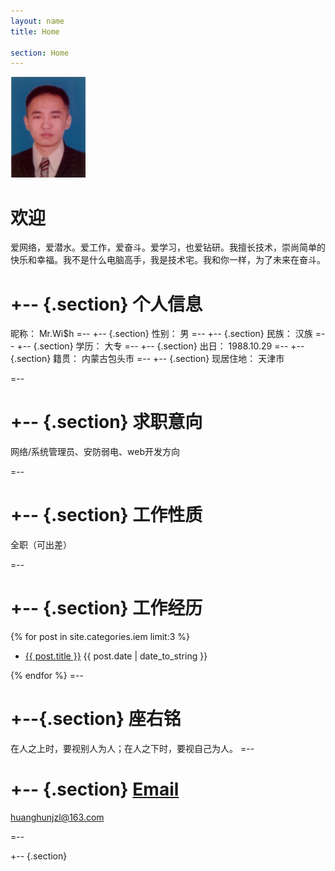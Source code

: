 ```yaml
---
layout: name
title: Home

section: Home
---
```


<img class='inset right' src='/files/images/wish_index.png' title='Mr.Wi$h' width='120px' />

欢迎
=======

爱网络，爱潜水。爱工作，爱奋斗。爱学习，也爱钻研。我擅长技术，崇尚简单的快乐和幸福。我不是什么电脑高手，我是技术宅。我和你一样，为了未来在奋斗。

+--	{.section}
个人信息
========
昵称：		 Mr.Wi$h
=--
+-- {.section}
性别：			  男
=--
+-- {.section}
民族：			汉族
=--
+-- {.section}
学历：			大专
=--
+-- {.section}
出日：	  1988.10.29
=--
+-- {.section}
籍贯：	内蒙古包头市
=--
+-- {.section}
现居住地：	  天津市

=--

+-- {.section}
求职意向
=====
网络/系统管理员、安防弱电、web开发方向

=--

+-- {.section}
工作性质
=====
全职（可出差）

=--

+-- {.section}
工作经历
=====
{% for post in site.categories.iem limit:3 %}
<ul class="compact recent">
<li>
	<a href="{{ post.url }}" title="{{ post.excerpt }}">{{ post.title }}</a>
	<span class="date">{{ post.date | date_to_string }}</span> 
</li>
</ul>
{% endfor %}
=--

+--{.section}
座右铭
======
在人之上时，要视别人为人；在人之下时，要视自己为人。
=--

+-- {.section}
[Email](#)
====================================

huanghunjzl@163.com

=--

+-- {.section}
